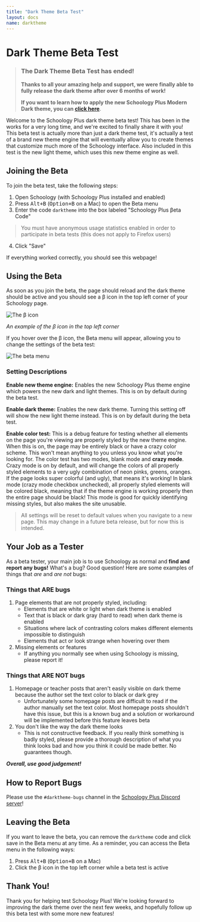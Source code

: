```yaml
---
title: "Dark Theme Beta Test"
layout: docs
name: darktheme
---
```


# Dark Theme Beta Test

> ### The Dark Theme Beta Test has ended!
> 
> **Thanks to all your amazing help and support, we were finally able to fully release the dark theme after over 6 months of work!**
> 
> **If you want to learn how to apply the new Schoology Plus Modern Dark theme, you can [click here](/docs/themes/dark)**.

Welcome to the Schoology Plus dark theme beta test! This has been in the works for a very long time, and we're excited to finally share it with you! This beta test is actually more than just a dark theme test, it's actually a test of a brand new theme engine that will eventually allow you to create themes that customize much more of the Schoology interface. Also included in this test is the new light theme, which uses this new theme engine as well.

## Joining the Beta

To join the beta test, take the following steps:

1. Open Schoology (with Schoology Plus installed and enabled)
2. Press <kbd>Alt+B</kbd> (<kbd>Option+B</kbd> on a Mac) to open the Beta menu
3. Enter the code `darktheme` into the box labeled "Schoology Plus βeta Code"
> You must have anonymous usage statistics enabled in order to participate in beta tests (this does not apply to Firefox users)
4. Click "Save"

If everything worked correctly, you should see this webpage!

## Using the Beta

As soon as you join the beta, the page should reload and the dark theme should be active and you should see a β icon in the top left corner of your Schoology page.

![The β icon](https://i.imgur.com/hJRzo47.png)

*An example of the β icon in the top left corner* 

If you hover over the β icon, the Beta menu will appear, allowing you to change the settings of the beta test:

![The beta menu](https://i.imgur.com/YDIsgML.png)

### Setting Descriptions

**Enable new theme engine:** Enables the new Schoology Plus theme engine which powers the new dark and light themes. This is on by default during the beta test.

**Enable dark theme:** Enables the new dark theme. Turning this setting off will show the new light theme instead. This is on by default during the beta test.

**Enable color test:** This is a debug feature for testing whether all elements on the page you're viewing are properly styled by the new theme engine. When this is on, the page may be entirely black or have a crazy color scheme. This won't mean anything to you unless you know what you're looking for. The color test has two modes, blank mode and **crazy mode**. Crazy mode is on by default, and will change the colors of all properly styled elements to a very ugly combination of neon pinks, greens, oranges. If the page looks super colorful (and ugly), that means it's working! In blank mode (crazy mode checkbox unchecked), all properly styled elements will be colored black, meaning that if the theme engine is working properly then the entire page should be black! This mode is good for quickly identifying missing styles, but also makes the site unusable.

> All settings will be reset to default values when you navigate to a new page. This may change in a future beta release, but for now this is intended.

## Your Job as a Tester

As a beta tester, your main job is to use Schoology as normal and **find and report any bugs!** What's a bug? Good question! Here are some examples of things that *are* and *are not* bugs:

### Things that ARE bugs

1. Page elements that are not properly styled, including:
   - Elements that are white or light when dark theme is enabled
   - Text that is black or dark gray (hard to read) when dark theme is enabled
   - Situations where lack of contrasting colors makes different elements impossible to distinguish
   - Elements that act or look strange when hovering over them
2. Missing elements or features
   - If anything you normally see when using Schoology is missing, please report it!

### Things that ARE NOT bugs

1. Homepage or teacher posts that aren't easily visible on dark theme because the author set the text color to black or dark grey
   - Unfortunately some homepage posts are difficult to read if the author manually set the text color. Most homepage posts shouldn't have this issue, but this is a known bug and a solution or workaround will be implemented before this feature leaves beta
2. You don't like the way the dark theme looks
   - This is not constructive feedback. If you really think something is badly styled, please provide a thorough description of what you think looks bad and how you think it could be made better. No guarantees though.

***Overall, use good judgement!***

## How to Report Bugs

Please use the `#darktheme-bugs` channel in the [Schoology Plus Discord server](https://discord.schoologypl.us)!

## Leaving the Beta

If you want to leave the beta, you can remove the `darktheme` code and click save in the Beta menu at any time. As a reminder, you can access the Beta menu in the following ways:

1. Press <kbd>Alt+B</kbd> (<kbd>Option+B</kbd> on a Mac)
2. Click the β icon in the top left corner while a beta test is active

## Thank You!

Thank you for helping test Schoology Plus! We're looking forward to improving the dark theme over the next few weeks, and hopefully follow up this beta test with some more new features!